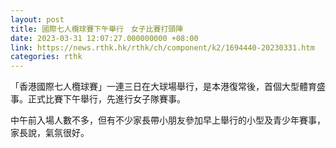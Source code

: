 ```yaml
---
layout: post
title: 國際七人欖球賽下午舉行　女子比賽打頭陣
date: 2023-03-31 12:07:27.000000000 +08:00
link: https://news.rthk.hk/rthk/ch/component/k2/1694440-20230331.htm
categories: rthk
---
```


「香港國際七人欖球賽」一連三日在大球場舉行，是本港復常後，首個大型體育盛事。正式比賽下午舉行，先進行女子隊賽事。

中午前入場人數不多，但有不少家長帶小朋友參加早上舉行的小型及青少年賽事，家長說，氣氛很好。
